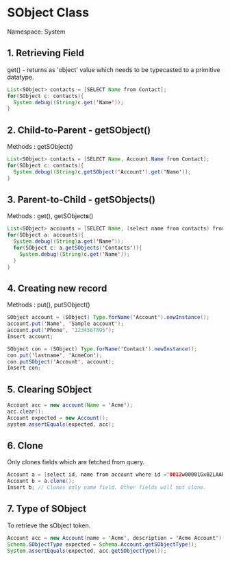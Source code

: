 # SObject Class

Namespace: System

## 1. Retrieving Field

get() - returns as 'object' value which needs to be typecasted to a primitive datatype.

``` java
List<SObject> contacts = [SELECT Name from Contact];
for(SObject c: contacts){
  System.debug((String)c.get('Name'));
}
```

## 2. Child-to-Parent - getSObject()

Methods : getSObject()

``` java
List<SObject> contacts = [SELECT Name, Account.Name from Contact];
for(SObject c: contacts){
  System.debug((String)c.getSObject('Account').get('Name'));
}
```

## 3. Parent-to-Child - getSObjects()

Methods : get(), getSObject**s**()

``` java
List<SObject> accounts = [SELECT Name, (select name from contacts) from Account];
for(SObject a: accounts){
  System.debug((String)a.get('Name'));
  for(SObject c: a.getSObjects('Contacts')){
    System.debug((String)c.get('Name'));
  } 
}
```

## 4. Creating new record

Methods : put(), putSObject()

``` java
SObject account = (SObject) Type.forName('Account').newInstance();
account.put('Name', 'Sample account');
account.put('Phone', '1234567895');
Insert account;

SObject con = (SObject) Type.forName('Contact').newInstance();
con.put('lastname', 'AcmeCon');
con.putSObject('Account', account);
Insert con;
```

## 5. Clearing SObject

``` java
Account acc = new account(Name = 'Acme');
acc.clear();
Account expected = new Account();
system.assertEquals(expected, acc);
```

## 6. Clone

Only clones fields which are fetched from query.

``` java
Account a = [select id, name from account where id ='0012w00001Gx02LAAR'];
Account b = a.clone();
Insert b; // Clones only name field. Other fields will not clone.
```

## 7. Type of SObject

To retrieve the sObject token.

``` java
Account acc = new Account(name = 'Acme', description = 'Acme Account');
Schema.SObjectType expected = Schema.Account.getSObjectType();
System.assertEquals(expected, acc.getSObjectType());
```
